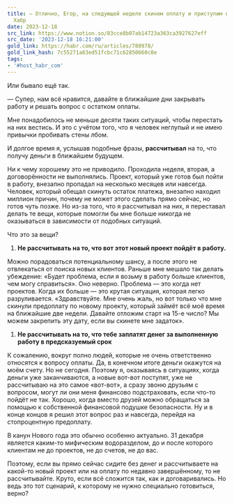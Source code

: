 ```yaml
---
title: — Отлично, Егор, на следующей неделе скинем оплату и приступим к проекту /
  Хабр
date: 2023-12-18
src_link: https://www.notion.so/83cce8b07ab14723a363ca3927627eff
src_date: '2023-12-18 16:21:00'
gold_link: https://habr.com/ru/articles/780978/
gold_link_hash: 7c55271a83ed51fcbc71c62850660c0e
tags:
- '#host_habr_com'
---
```


Или бывало ещё так.

— Супер, нам всё нравится, давайте в ближайшие дни закрывать работу и решать вопрос с остатком оплаты.

Мне понадобилось не меньше десяти таких ситуаций, чтобы перестать на них вестись. И это с учётом того, что я человек неглупый и не имею привычки пробивать стены лбом.

И долгое время я, услышав подобные фразы, **рассчитывал** на то, что получу деньги в ближайшем будущем.

Ни к чему хорошему это не приводило. Проходила неделя, вторая, а договорённости не выполнялись. Проект, который уже готов был пойти в работу, внезапно пропадал на несколько месяцев или навсегда. Человек, который обещал скинуть остаток платежа, внезапно находил миллион причин, почему не может этого сделать прямо сейчас, но готов чуть позже. Но из-за того, что я рассчитывал на них, я переставал делать те вещи, которые помогли бы мне больше никогда не оказываться в зависимости от подобных ситуаций.

Что это за вещи?

1. **Не рассчитывать на то, что вот этот новый проект пойдёт в работу.**

Можно порадоваться потенциальному шансу, а после этого не отвлекаться от поиска новых клиентов. Раньше мне мешало так делать убеждение: «Будет проблема, если я возьму в работу больше клиентов, чем могу справиться». Оно неверно. Проблема — это когда нет проектов. Когда их больше — это крутая ситуация, которая легко разруливается. «Здравствуйте. Мне очень жаль, но вот только что мне скинули предоплату по новому проекту, который займёт всё моё время на ближайшие две недели. Давайте отложим старт на 15-е число? Мы можем закрепить эту дату, если вы скинете мне задаток».

1. **Не рассчитывать на то, что тебе заплатят денег за выполненную работу в предсказуемый срок**

К сожалению, вокруг полно людей, которые не очень ответственно относятся к вопросу оплаты. Да, в конечном итоге деньги окажутся на моём счету. Но не сегодня. Поэтому я, оказываясь в ситуациях, когда деньги уже заканчиваются, а новые вот-вот поступят, уже не рассчитываю на это самое «вот-вот», а сразу звоню друзьям с вопросом, могут ли они меня финансово подстраховать, если что-то пойдёт не так. Хорошо, когда вместо друзей можно обращаться за помощью к собственной финансовой подушке безопасности. Ну и в конце концов я решил этот вопрос раз и навсегда, перейдя на стопроцентную предоплату.

В канун Нового года это обычно особенно актуально. 31 декабря является каким-то мифическим водоразделом, до и после которого клиентам не до проектов, не до счетов, не до вас.

Поэтому, если вы прямо сейчас сидите без денег и рассчитываете на какой-то новый проект или на оплату по недавно завершённому, то не рассчитывайте. Круто, если всё сложится так, как и договаривались. Но ведь это тот сценарий, к которому не нужно специально готовиться, верно?